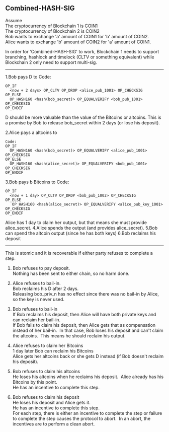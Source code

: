 
## Combined-HASH-SIG


Assume  
The cryptocurrency of Blockchain 1 is COIN1  
The cryptocurrency of Blockchain 2 is COIN2  
Bob wants to exchange 'a' amount of COIN1 for 'b' amount of COIN2.  
Alice wants to exchange 'b' amount of COIN2 for 'a' amount of COIN1.  

In order for 'Combined-HASH-SIG' to work, Blockchain 1 needs to support branching, hashlock and timelock (CLTV or something equivalent) while Blockchain 2 only need to support multi-sig.

---

1.Bob pays D to
Code:
```
OP_IF
  <now + 2 days> OP_CLTV OP_DROP <alice_pub_1001> OP_CHECKSIG
OP_ELSE
  OP_HASH160 <hash(bob_secret)> OP_EQUALVERIFY <bob_pub_1001> OP_CHECKSIG
OP_ENDIF
```
D should be more valuable than the value of the Bitcoins or altcoins.
This is a promise by Bob to release bob_secret within 2 days (or lose his deposit).

2.Alice pays a altcoins to
```
Code:
OP_IF
  OP_HASH160 <hash(bob_secret)> OP_EQUALVERIFY <alice_pub_1001> OP_CHECKSIG
OP_ELSE
  OP_HASH160 <hash(alice_secret)> OP_EQUALVERIFY <bob_pub_1001> OP_CHECKSIG
OP_ENDIF
```
3.Bob pays b Bitcoins to
Code:
```
OP_IF
  <now + 1 day> OP_CLTV OP_DROP <bob_pub_1002> OP_CHECKSIG
OP_ELSE
   OP_HASH160 <hash(alice_secret)> OP_EQUALVERIFY <alice_pub_key_1001> OP_CHECKSIG
OP_ENDIF
```
Alice has 1 day to claim her output, but that means she must provide alice_secret.
4.Alice spends the output (and provides alice_secret).
5.Bob can spend the altcoin output (since he has both keys)
6.Bob reclaims his deposit

---


This is atomic and it is recoverable if either party refuses to complete a step.

1. Bob refuses to pay deposit.  
Nothing has been sent to either chain, so no harm done.

2. Alice refuses to bail-in.  
Bob reclaims his D after 2 days.   
Releasing bob_priv_n has no effect since there was no bail-in by Alice, so the key is never used.

3. Bob refuses to bail-in  
If Bob reclaims his deposit, then Alice will have both private keys and can reclaim her bail-in.  
If Bob fails to claim his deposit, then Alice gets that as compensation instead of her bail-in.  In that case, Bob loses his deposit and can't claim the altcoins.  This means he should reclaim his output.

4. Alice refuses to claim her Bitcoins  
1 day later Bob can reclaim his Bitcoins  
Alice gets her altcoins back or she gets D instead (if Bob doesn't reclaim his deposit).

5. Bob refuses to claim his altcoins  
He loses his altcoins when he reclaims his deposit.  Alice already has his Bitcoins by this point.  
He has an incentive to complete this step.

6. Bob refuses to claim his deposit  
He loses his deposit and Alice gets it.  
He has an incentive to complete this step.  
For each step, there is either an incentive to complete the step or failure to complete the step causes the protocol to abort.  In an abort, the incentives are to perform a clean abort.

